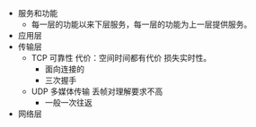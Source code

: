 - 服务和功能
	- 每一层的功能以来下层服务，每一层的功能为上一层提供服务。
- 应用层
- 传输层
	- TCP 可靠性 代价：空间时间都有代价 损失实时性。
		- 面向连接的
		- 三次握手
	- UDP 多媒体传输 丢帧对理解要求不高
		- 一般一次往返
- 网络层